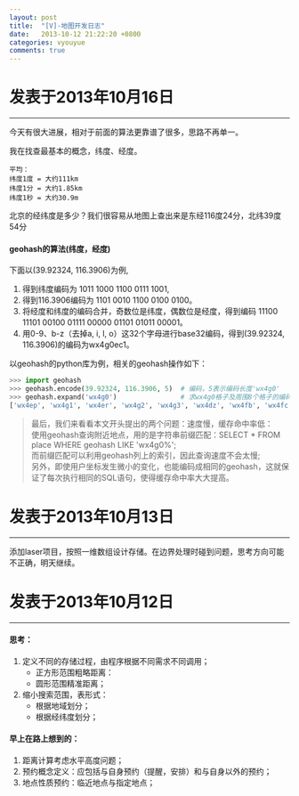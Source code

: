 ```yaml
---
layout: post
title:  "[V]-地图开发日志"
date:   2013-10-12 21:22:20 +0800
categories: vyouyue
comments: true
---
```

# 发表于2013年10月16日
***
今天有很大进展，相对于前面的算法更靠谱了很多，思路不再单一。

我在找查最基本的概念，纬度、经度。

```
平均：
纬度1度 = 大约111km
纬度1分 = 大约1.85km
纬度1秒 = 大约30.9m
```

北京的经纬度是多少？我们很容易从地图上查出来是东经116度24分，北纬39度54分

#### geohash的算法(纬度，经度)
下面以(39.92324, 116.3906)为例,
1. 得到纬度编码为 1011 1000 1100 0111 1001,
2. 得到116.3906编码为 1101 0010 1100 0100 0100。
3. 将经度和纬度的编码合并，奇数位是纬度，偶数位是经度，得到编码 11100 11101 00100 01111 00000 01101 01011 00001。
4. 用0-9、b-z（去掉a, i, l, o）这32个字母进行base32编码，得到(39.92324, 116.3906)的编码为wx4g0ec1。

以geohash的python库为例，相关的geohash操作如下：
```python
>>> import geohash
>>> geohash.encode(39.92324, 116.3906, 5)  # 编码，5表示编码长度'wx4g0'
>>> geohash.expand('wx4g0')                # 求wx4g0格子及周围8个格子的编码
['wx4ep', 'wx4g1', 'wx4er', 'wx4g2', 'wx4g3', 'wx4dz', 'wx4fb', 'wx4fc', 'wx4g0']
```

> 最后，我们来看看本文开头提出的两个问题：速度慢，缓存命中率低：   
> 使用geohash查询附近地点，用的是字符串前缀匹配：SELECT * FROM place WHERE geohash LIKE 'wx4g0%';   
> 而前缀匹配可以利用geohash列上的索引，因此查询速度不会太慢;   
> 另外，即使用户坐标发生微小的变化，也能编码成相同的geohash，这就保证了每次执行相同的SQL语句，使得缓存命中率大大提高。   


# 发表于2013年10月13日
***
添加laser项目，按照一维数组设计存储。在边界处理时碰到问题，思考方向可能不正确，明天继续。



# 发表于2013年10月12日
***
#### 思考：
1.	定义不同的存储过程，由程序根据不同需求不同调用；
	-	正方形范围粗略距离：
	-	圆形范围精准距离；
2. 缩小搜索范围，表形式：
	-	根据地域划分；
	-	根据经纬度划分；

#### 早上在路上想到的：
1. 距离计算考虑水平高度问题；
2. 预约概念定义：应包括与自身预约（提醒，安排）和与自身以外的预约；
3. 地点性质预约：临近地点与指定地点；
